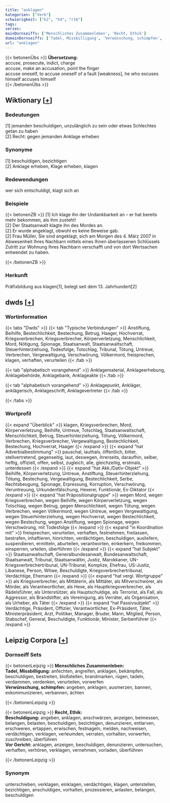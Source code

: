 ```yaml
---
title: "anklagen"
kategorien: ["Verb"]
schwierigkeit: ["k2", "h4", "r16"]
tags:
series:
mainDornseiffs: ['Menschliches Zusammenleben', 'Recht, Ethik']
domainDornseiffs: ['Tadel, Missbilligung', 'Verwünschung, schimpfen', 'Beschuldigung', 'Vor Gericht']
url: "anklagen"
---
```


{{< betonenÜbs >}}
**Übersetzung:**  
accuse, prosecute, indict, charge  
accuse, make an accusation, point the finger  
accuse oneself, to accuse oneself of a fault [weakness], he who excuses himself accuses himself  
{{< /betonenÜbs >}}

## Wiktionary [[+](https://de.wiktionary.org/wiki/anklagen)]

### Bedeutungen
[1] jemanden beschuldigen, unzulänglich zu sein oder etwas Schlechtes getan zu haben  
[2] Recht: gegen jemanden Anklage erheben  

### Synonyme
[1] beschuldigen, bezichtigen  
[2] Anklage erheben, Klage erheben, klagen  

### Redewendungen
wer sich entschuldigt, klagt sich an  

### Beispiele
{{< betonenZB >}}
[1] Ich klage ihn der Undankbarkeit an – er hat bereits mehr bekommen, als ihm zusteht!  
[2] Der Staatsanwalt klagte ihn des Mordes an.  
[2] Er wurde angeklagt, obwohl es keine Beweise gab.  
[2] Frau Müller, Sie sind angeklagt, sich am Morgen des 4. März 2007 in Abwesenheit Ihres Nachbarn mittels eines Ihnen überlassenen Schlüssels Zutritt zur Wohnung Ihres Nachbarn verschafft und von dort Wertsachen entwendet zu haben.  

{{< /betonenZB >}}
### Herkunft
Präfixbildung aus klagen[1], belegt seit dem 13. Jahrhundert[2]  



## dwds [[+](https://www.dwds.de/wb/anklagen)]

### Wortinformation
{{< tabs "Dwds" >}}
{{< tab "Typische Verbindungen" >}}
Anstiftung, Beihilfe, Bestechlichkeit, Bestechung, Betrug, Haager, Hochverrat, Kriegsverbrechen, Kriegsverbrecher, Körperverletzung, Menschlichkeit, Mord, Nötigung, Spionage, Staatsanwalt, Staatsanwaltschaft, Steuerhinterziehung, Todesfolge, Totschlag, Tribunal, Tötung, Untreue, Verbrechen, Vergewaltigung, Verschwörung, Völkermord, freisprechen, klagen, verhaften, verurteilen
{{< /tab >}}

{{< tab "alphabetisch vorangehend" >}}
Anklagematerial, Anklageerhebung, Anklagebehörde, Anklagebank, Anklageakte
{{< /tab >}}

{{< tab "alphabetisch vorangehend" >}}
Anklagepunkt, Ankläger, anklägerisch, Anklageschrift, Anklagevertreter
{{< /tab >}}

{{< /tabs >}}

### Wortprofil
{{< expand "Überblick" >}} klagen, Kriegsverbrechen, Mord, Körperverletzung, Beihilfe, Untreue, Totschlag, Staatsanwaltschaft, Menschlichkeit, Betrug, Steuerhinterziehung, Tötung, Völkermord, Verbrechen, Kriegsverbrecher, Vergewaltigung, Bestechlichkeit, Bestechung, Hochverrat, Haager {{< /expand >}}
{{< expand "hat Adverbialbestimmung" >}} pauschal, lauthals, öffentlich, bitter, stellvertretend, gegenseitig, laut, deswegen, ihrerseits, daraufhin, selber, heftig, offiziell, offen, selbst, zugleich, alle, gleichzeitig, erstmals, unterdessen {{< /expand >}}
{{< expand "hat Akk./Dativ-Objekt" >}} Beihilfe, Körperverletzung, Untreue, Anstiftung, Steuerhinterziehung, Tötung, Bestechung, Vergewaltigung, Bestechlichkeit, Serbe, Rechtsbeugung, Spionage, Erpressung, Korruption, Verschwörung, Veruntreuung, Urkundenfälschung, Hexerei, Funktionär, Ex-Diktator {{< /expand >}}
{{< expand "hat Präpositionalgruppe" >}} wegen Mord, wegen Kriegsverbrechen, wegen Beihilfe, wegen Körperverletzung, wegen Totschlag, wegen Betrug, gegen Menschlichkeit, wegen Tötung, wegen Verbrechen, wegen Völkermord, wegen Untreue, wegen Vergewaltigung, wegen Steuerhinterziehung, wegen Hochverrat, wegen Bestechlichkeit, wegen Bestechung, wegen Anstiftung, wegen Spionage, wegen Verschwörung, mit Todesfolge {{< /expand >}}
{{< expand "in Koordination mit" >}} freisprechen, verurteilen, verhaften, festnehmen, freilassen, bestrafen, inhaftieren, hinrichten, verdächtigen, beschuldigen, ausliefern, suspendieren, ermitteln, aburteilen, verantworten, einkerkern, freikommen, einsperren, urteilen, überführen {{< /expand >}}
{{< expand "hat Subjekt" >}} Staatsanwaltschaft, Generalbundesanwalt, Bundesanwaltschaft, Staatsanwalt, Tribunal, Staatsanwältin, Justiz, Marokkaner, UN-Kriegsverbrechertribunal, UN-Tribunal, Komplize, Ehefrau, US-Justiz, Libanese, Person, Witwe, Beschuldigte, Kriegsverbrechertribunal, Verdächtige, Ehemann {{< /expand >}}
{{< expand "hat vergl. Wortgruppe" >}} als Kriegsverbrecher, als Mittäterin, als Mittäter, als Mitverschwörer, als Mörder, als Verantwortlicher, als Hexe, als Hauptkriegsverbrecher, als Rädelsführer, als Unterstützer, als Hauptschuldige, als Terrorist, als Fall, als Aggressor, als Brandstifter, als Vereinigung, als Verräter, als Organisation, als Urheber, als Täter {{< /expand >}}
{{< expand "hat Passivsubjekt" >}} Verdächtige, Präsident, Offizier, Verantwortlicher, Ex-Präsident, Täter, Ministerpräsident, Arzt, Politiker, Manager, Bruder, Mann, Mitglied, Person, Stabschef, General, Beschuldigte, Funktionär, Minister, Serbenführer {{< /expand >}}

## Leipzig Corpora [[+](https://corpora.uni-leipzig.de/en/res?word=anklagen&corpusId=deu_newscrawl-public_2018)]

### Dornseiff Sets
{{< betonenLeipzig >}}
**Menschliches Zusammenleben:**  
**Tadel, Missbilligung:** anfechten, angreifen, anklagen, bekämpfen, beschuldigen, bestreiten, bloßstellen, brandmarken, rügen, tadeln, verdammen, verdenken, verurteilen, vorwerfen  
**Verwünschung, schimpfen:** angeben, anklagen, ausmerzen, bannen, exkommunizieren, verbannen, ächten  

{{< /betonenLeipzig >}}


{{< betonenLeipzig >}}
**Recht, Ethik:**  
**Beschuldigung:** angeben, anklagen, anschwärzen, anzeigen, beimessen, belangen, belasten, beschuldigen, bezichtigen, denunzieren, entlarven, erschweren, ertappen, erwischen, festnageln, melden, nachweisen, verdächtigen, verklagen, verleumden, verraten, vorhalten, vorwerfen, zuschreiben, überführen  
**Vor Gericht:** anklagen, anzeigen, beschuldigen, denunzieren, untersuchen, verhaften, verhören, verklagen, vernehmen, vorladen, überführen  

{{< /betonenLeipzig >}}

### Synonym
unterschieben, verklagen, einklagen, verdächtigen, klagen, unterstellen, bezichtigen, anschuldigen, vorhalten, prozessieren, anlasten, belangen, beschuldigen

